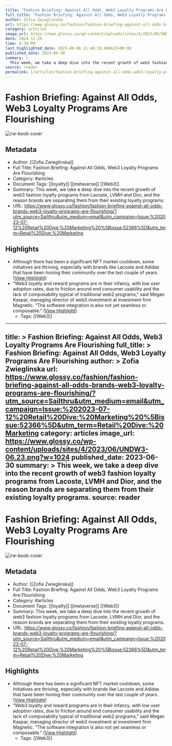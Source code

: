 ```yaml
---
title: "Fashion Briefing: Against All Odds, Web3 Loyalty Programs Are Flourishing"
full_title: "Fashion Briefing: Against All Odds, Web3 Loyalty Programs Are Flourishing"
author: Zofia Zwieglinska
url: https://www.glossy.co/fashion/fashion-briefing-against-all-odds-brands-web3-loyalty-programs-are-flourishing/?utm_source=Sailthru&utm_medium=email&utm_campaign=Issue:%202023-07-12%20Retail%20Dive:%20Marketing%20%5Bissue:52366%5D&utm_term=Retail%20Dive:%20Marketing
category: articles
image_url: https://www.glossy.co/wp-content/uploads/sites/4/2023/06/UNDW3-06.23.png?w=1024
date: 2024-12-29
time: 6:39 PM
last_highlighted_date: 2023-09-06 11:48:19.996623+00:00
published_date: 2023-06-30
summary: |
  This week, we take a deep dive into the recent growth of web3 fashion loyalty programs from Lacoste, LVMH and Dior, and the reason brands are separating them from their existing loyalty programs.
source: reader
permalink: l/articles/fashion-briefing-against-all-odds-web3-loyalty-programs-are-flourishing
---
```

# Fashion Briefing: Against All Odds, Web3 Loyalty Programs Are Flourishing

![rw-book-cover](https://www.glossy.co/wp-content/uploads/sites/4/2023/06/UNDW3-06.23.png?w=1024)

## Metadata
- Author: [[Zofia Zwieglinska]]
- Full Title: Fashion Briefing: Against All Odds, Web3 Loyalty Programs Are Flourishing
- Category: #articles
- Document Tags: [[loyalty]] [[metaverse]] [[Web3]] 
- Summary: This week, we take a deep dive into the recent growth of web3 fashion loyalty programs from Lacoste, LVMH and Dior, and the reason brands are separating them from their existing loyalty programs.
- URL: https://www.glossy.co/fashion/fashion-briefing-against-all-odds-brands-web3-loyalty-programs-are-flourishing/?utm_source=Sailthru&utm_medium=email&utm_campaign=Issue:%202023-07-12%20Retail%20Dive:%20Marketing%20%5Bissue:52366%5D&utm_term=Retail%20Dive:%20Marketing

## Highlights
- Although there has been a significant NFT market cooldown, some initiatives are thriving, especially with brands like Lacoste and Adidas that have been honing their community over the last couple of years. ([View Highlight](https://read.readwise.io/read/01h9n4zjv3mtnrchhym3xs8xte))
- “Web3 loyalty and reward programs are in their infancy, with low user adoption rates, due to friction around end consumer usability and the lack of composability typical of traditional web2 programs,” said Megan Kaspar, managing director of web3 investment at investment firm Magnetic. “The software integration is also not yet seamless or composable.” ([View Highlight](https://read.readwise.io/read/01h9n53aaq105m44nw3p48237t))
    - Tags: [[Web3]] 


---
title: >
  Fashion Briefing: Against All Odds, Web3 Loyalty Programs Are Flourishing
full_title: >
  Fashion Briefing: Against All Odds, Web3 Loyalty Programs Are Flourishing
author: >
  Zofia Zwieglinska
url: https://www.glossy.co/fashion/fashion-briefing-against-all-odds-brands-web3-loyalty-programs-are-flourishing/?utm_source=Sailthru&utm_medium=email&utm_campaign=Issue:%202023-07-12%20Retail%20Dive:%20Marketing%20%5Bissue:52366%5D&utm_term=Retail%20Dive:%20Marketing
category: articles
image_url: https://www.glossy.co/wp-content/uploads/sites/4/2023/06/UNDW3-06.23.png?w=1024
published_date: 2023-06-30
summary: >
  This week, we take a deep dive into the recent growth of web3 fashion loyalty programs from Lacoste, LVMH and Dior, and the reason brands are separating them from their existing loyalty programs.
source: reader
---
# Fashion Briefing: Against All Odds, Web3 Loyalty Programs Are Flourishing

![rw-book-cover](https://www.glossy.co/wp-content/uploads/sites/4/2023/06/UNDW3-06.23.png?w=1024)

## Metadata
- Author: [[Zofia Zwieglinska]]
- Full Title: Fashion Briefing: Against All Odds, Web3 Loyalty Programs Are Flourishing
- Category: #articles
- Document Tags: [[loyalty]] [[metaverse]] [[Web3]] 
- Summary: This week, we take a deep dive into the recent growth of web3 fashion loyalty programs from Lacoste, LVMH and Dior, and the reason brands are separating them from their existing loyalty programs.
- URL: https://www.glossy.co/fashion/fashion-briefing-against-all-odds-brands-web3-loyalty-programs-are-flourishing/?utm_source=Sailthru&utm_medium=email&utm_campaign=Issue:%202023-07-12%20Retail%20Dive:%20Marketing%20%5Bissue:52366%5D&utm_term=Retail%20Dive:%20Marketing

## Highlights
- Although there has been a significant NFT market cooldown, some initiatives are thriving, especially with brands like Lacoste and Adidas that have been honing their community over the last couple of years. ([View Highlight](https://read.readwise.io/read/01h9n4zjv3mtnrchhym3xs8xte))
- “Web3 loyalty and reward programs are in their infancy, with low user adoption rates, due to friction around end consumer usability and the lack of composability typical of traditional web2 programs,” said Megan Kaspar, managing director of web3 investment at investment firm Magnetic. “The software integration is also not yet seamless or composable.” ([View Highlight](https://read.readwise.io/read/01h9n53aaq105m44nw3p48237t))
    - Tags: [[Web3]] 


